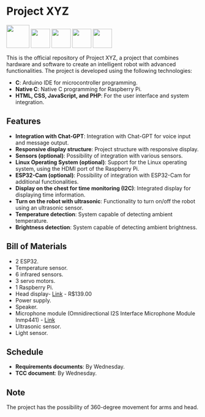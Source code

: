 # Project XYZ


<img src="https://cdn.jsdelivr.net/gh/devicons/devicon/icons/php/php-original.svg" width="60" /> <img src="https://cdn.jsdelivr.net/gh/devicons/devicon@latest/icons/javascript/javascript-original.svg" width="50" />  <img src="https://cdn.jsdelivr.net/gh/devicons/devicon@latest/icons/html5/html5-original.svg" width="50" /> 
            <img src="https://cdn.jsdelivr.net/gh/devicons/devicon@latest/icons/css3/css3-original.svg"  width="50" /> <img src="https://cdn.jsdelivr.net/gh/devicons/devicon@latest/icons/cplusplus/cplusplus-original.svg" width="50" />
          
          
          
          

          

This is the official repository of Project XYZ, a project that combines hardware and software to create an intelligent robot with advanced functionalities. The project is developed using the following technologies:

- **C**: Arduino IDE for microcontroller programming.
- **Native C**: Native C programming for Raspberry Pi.
- **HTML, CSS, JavaScript, and PHP**: For the user interface and system integration.

## Features

- **Integration with Chat-GPT**: Integration with Chat-GPT for voice input and message output.
- **Responsive display structure**: Project structure with responsive display.
- **Sensors (optional)**: Possibility of integration with various sensors.
- **Linux Operating System (optional)**: Support for the Linux operating system, using the HDMI port of the Raspberry Pi.
- **ESP32-Cam (optional)**: Possibility of integration with ESP32-Cam for additional functionalities.
- **Display on the chest for time monitoring (I2C)**: Integrated display for displaying time information.
- **Turn on the robot with ultrasonic**: Functionality to turn on/off the robot using an ultrasonic sensor.
- **Temperature detection**: System capable of detecting ambient temperature.
- **Brightness detection**: System capable of detecting ambient brightness.

## Bill of Materials

- 2 ESP32.
- Temperature sensor.
- 6 infrared sensors.
- 3 servo motors.
- 1 Raspberry Pi.
- Head display- [Link](https://produto.mercadolivre.com.br/MLB-1490190629-tela-touch-35-polegadas-shield-p-arduino-uno-mega2560-_JM#position=7&search_layout=stack&type=item&tracking_id=d76382fc-bf29-490d-a890-cceca72a66a1) - R$139.00
- Power supply.
- Speaker.
- Microphone module (Omnidirectional I2S Interface Microphone Module Inmp441) - [Link](https://produto.mercadolivre.com.br/MLB-3538703159-modulo-de-microfone-omnidirecional-i2s-interface-inmp441-_JM?matt_tool=40343894&matt_word=&matt_source=google&matt_campaign_id=14303413655&matt_ad_group_id=133855953276&matt_match_type=&matt_network=g&matt_device=c&matt_creative=584156655519&matt_keyword=&matt_ad_position=&matt_ad_type=pla&matt_merchant_id=381000916&matt_product_id=MLB3538703159&matt_product_partition_id=2268053647590&matt_target_id=aud-1966009190540:pla-2268053647590&cq_src=google_ads&cq_cmp=14303413655&cq_net=g&cq_plt=gp&cq_med=pla&gad_source=1)
- Ultrasonic sensor.
- Light sensor.

## Schedule

- **Requirements documents**: By Wednesday.
- **TCC document**: By Wednesday.

## Note

The project has the possibility of 360-degree movement for arms and head.
